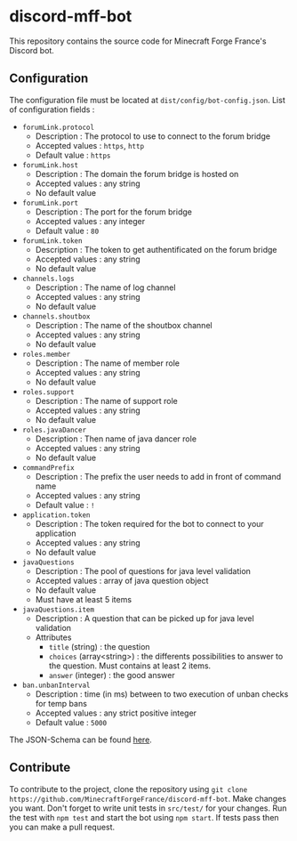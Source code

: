 # discord-mff-bot

This repository contains the source code for Minecraft Forge France's Discord bot.

## Configuration

The configuration file must be located at `dist/config/bot-config.json`.
List of configuration fields :

* `forumLink.protocol`
    * Description : The protocol to use to connect to the forum bridge 
    * Accepted values : `https`, `http`
    * Default value : `https`
* `forumLink.host`
    * Description : The domain the forum bridge is hosted on
    * Accepted values : any string
    * No default value
* `forumLink.port`
    * Description : The port for the forum bridge
    * Accepted values : any integer
    * Default value : `80`
* `forumLink.token`
    * Description : The token to get authentificated on the forum bridge
    * Accepted values : any string
    * No default value
* `channels.logs`
    * Description : The name of log channel
    * Accepted values : any string
    * No default value
* `channels.shoutbox`
    * Description : The name of the shoutbox channel
    * Accepted values : any string
    * No default value
* `roles.member`
    * Description : The name of member role
    * Accepted values : any string
    * No default value
* `roles.support`
    * Description : The name of support role
    * Accepted values : any string
    * No default value
* `roles.javaDancer`
    * Description : Then name of java dancer role
    * Accepted values : any string
    * No default value
* `commandPrefix`
    * Description : The prefix the user needs to add in front of command name
    * Accepted values : any string
    * Default value : `!`
* `application.token`
    * Description : The token required for the bot to connect to your application
    * Accepted values : any string
    * No default value
* `javaQuestions`
    * Description : The pool of questions for java level validation
    * Accepted values : array of java question object
    * No default value
    * Must have at least 5 items
* `javaQuestions.item`
    * Description : A question that can be picked up for java level validation
    * Attributes
        * `title` (string) : the question
        * `choices` (array\<string\>) : the differents possibilities to answer to the question. Must contains at least 2 items.
        * `answer` (integer) : the good answer
* `ban.unbanInterval`
    * Description : time (in ms) between to two execution of unban checks for temp bans
    * Accepted values : any strict positive integer
    * Default value : `5000`

The JSON-Schema can be found [here](src/config/config.ts).

## Contribute

To contribute to the project, clone the repository using `git clone https://github.com/MinecraftForgeFrance/discord-mff-bot`.
Make changes you want. Don't forget to write unit tests in `src/test/` for your changes.
Run the test with `npm test` and start the bot using `npm start`. If tests pass then you can make a pull request.


